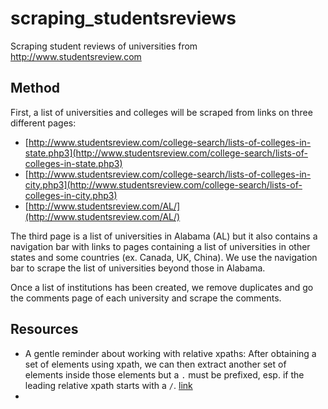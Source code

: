 # scraping_studentsreviews
Scraping student reviews of universities from http://www.studentsreview.com

## Method

First, a list of universities and colleges will be scraped from links on three different pages:
* [http://www.studentsreview.com/college-search/lists-of-colleges-in-state.php3](http://www.studentsreview.com/college-search/lists-of-colleges-in-state.php3)
* [http://www.studentsreview.com/college-search/lists-of-colleges-in-city.php3](http://www.studentsreview.com/college-search/lists-of-colleges-in-city.php3)
* [http://www.studentsreview.com/AL/](http://www.studentsreview.com/AL/)

The third page is a list of universities in Alabama (AL) but it also contains a navigation bar with links to pages containing a list of universities in other states and some countries (ex. Canada, UK, China). We use the navigation bar to scrape the list of universities beyond those in Alabama.

Once a list of institutions has been created, we remove duplicates and go the comments page of each university and scrape the comments.



## Resources

* A gentle reminder about working with relative xpaths: After obtaining a set of elements using xpath, we can then extract another set of elements inside those elements but a `.` must be prefixed, esp. if the leading relative xpath starts with a `/`. [link](https://doc.scrapy.org/en/latest/topics/selectors.html#working-with-relative-xpaths)
*
